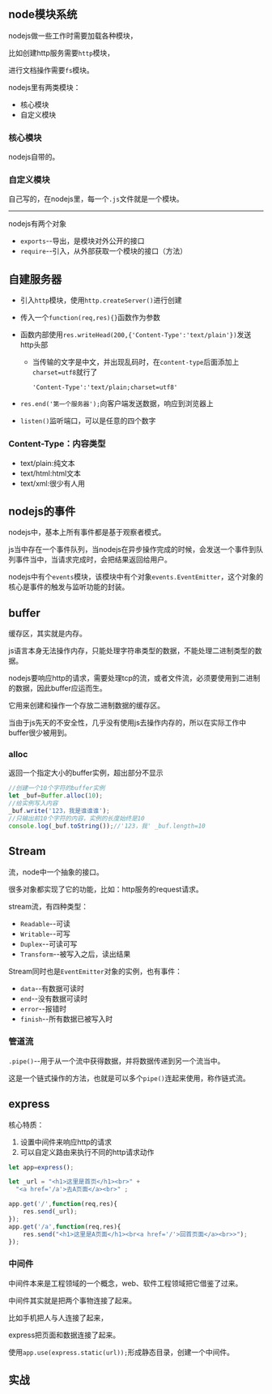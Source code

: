 ## node模块系统

nodejs做一些工作时需要加载各种模块，

比如创建http服务需要`http`模块，

进行文档操作需要`fs`模块。

nodejs里有两类模块：

* 核心模块
* 自定义模块

### 核心模块

nodejs自带的。

### 自定义模块

自己写的，在nodejs里，每一个`.js`文件就是一个模块。

------

nodejs有两个对象

* `exports`--导出，是模块对外公开的接口
* `require`--引入，从外部获取一个模块的接口（方法）

## 自建服务器

* 引入`http`模块，使用`http.createServer()`进行创建

* 传入一个`function(req,res){}`函数作为参数

* 函数内部使用`res.writeHead(200,{'Content-Type':'text/plain'})`发送http头部

  * 当传输的文字是中文，并出现乱码时，在`content-type`后面添加上`charset=utf8`就行了

    `'Content-Type':'text/plain;charset=utf8'`

* `res.end('第一个服务器');`向客户端发送数据，响应到浏览器上
* `listen()`监听端口，可以是任意的四个数字

### Content-Type：内容类型

* text/plain:纯文本
* text/html:html文本
* text/xml:很少有人用

## nodejs的事件

nodejs中，基本上所有事件都是基于观察者模式。

js当中存在一个事件队列，当nodejs在异步操作完成的时候，会发送一个事件到队列事件当中，当请求完成时，会把结果返回给用户。

nodejs中有个`events`模块，该模块中有个对象`events.EventEmitter`，这个对象的核心是事件的触发与监听功能的封装。

## buffer

缓存区，其实就是内存。

js语言本身无法操作内存，只能处理字符串类型的数据，不能处理二进制类型的数据。

nodejs要响应http的请求，需要处理tcp的流，或者文件流，必须要使用到二进制的数据，因此buffer应运而生。

它用来创建和操作一个存放二进制数据的缓存区。

当由于js先天的不安全性，几乎没有使用js去操作内存的，所以在实际工作中buffer很少被用到。

### alloc

返回一个指定大小的buffer实例，超出部分不显示

```javascript
//创建一个10个字符的buffer实例
let _buf=Buffer.alloc(10);
//给实例写入内容
_buf.write('123，我是谁谁谁');
//只输出前10个字符的内容，实例的长度始终是10
console.log(_buf.toString());//'123，我' _buf.length=10
```

##  Stream

流，node中一个抽象的接口。

很多对象都实现了它的功能，比如：http服务的request请求。

stream流，有四种类型：

* `Readable`--可读
* `Writable`--可写
* `Duplex`--可读可写
* `Transform`--被写入之后，读出结果

Stream同时也是`EventEmitter`对象的实例，也有事件：

- `data`--有数据可读时
- `end`--没有数据可读时
- `error`--报错时
- `finish`--所有数据已被写入时

### 管道流

`.pipe()`--用于从一个流中获得数据，并将数据传递到另一个流当中。

这是一个链式操作的方法，也就是可以多个`pipe()`连起来使用，称作链式流。

## express

核心特质：

1. 设置中间件来响应http的请求
2. 可以自定义路由来执行不同的http请求动作

```javascript
let app=express();

let _url = "<h1>这里是首页</h1><br>" +
  "<a href='/a'>去A页面</a><br>" ;

app.get('/',function(req,res){
    res.send(_url);
});
app.get('/a',function(req,res){
    res.send("<h1>这里是A页面</h1><br<a href='/'>回首页面</a><br>>");
});
```

### 中间件

中间件本来是工程领域的一个概念，web、软件工程领域把它借鉴了过来。

中间件其实就是把两个事物连接了起来。

比如手机把人与人连接了起来，

express把页面和数据连接了起来。

使用`app.use(express.static(url));`形成静态目录，创建一个中间件。

## 实战

